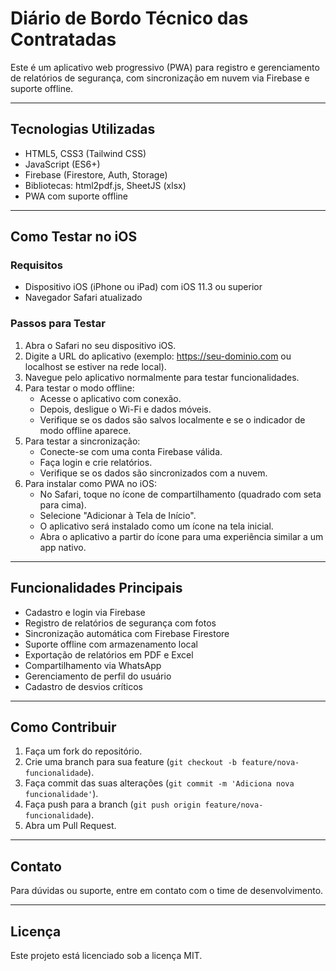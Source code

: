 # Diário de Bordo Técnico das Contratadas

Este é um aplicativo web progressivo (PWA) para registro e gerenciamento de relatórios de segurança, com sincronização em nuvem via Firebase e suporte offline.

---

## Tecnologias Utilizadas

- HTML5, CSS3 (Tailwind CSS)
- JavaScript (ES6+)
- Firebase (Firestore, Auth, Storage)
- Bibliotecas: html2pdf.js, SheetJS (xlsx)
- PWA com suporte offline

---

## Como Testar no iOS

### Requisitos

- Dispositivo iOS (iPhone ou iPad) com iOS 11.3 ou superior
- Navegador Safari atualizado

### Passos para Testar

1. Abra o Safari no seu dispositivo iOS.
2. Digite a URL do aplicativo (exemplo: https://seu-dominio.com ou localhost se estiver na rede local).
3. Navegue pelo aplicativo normalmente para testar funcionalidades.
4. Para testar o modo offline:
   - Acesse o aplicativo com conexão.
   - Depois, desligue o Wi-Fi e dados móveis.
   - Verifique se os dados são salvos localmente e se o indicador de modo offline aparece.
5. Para testar a sincronização:
   - Conecte-se com uma conta Firebase válida.
   - Faça login e crie relatórios.
   - Verifique se os dados são sincronizados com a nuvem.
6. Para instalar como PWA no iOS:
   - No Safari, toque no ícone de compartilhamento (quadrado com seta para cima).
   - Selecione "Adicionar à Tela de Início".
   - O aplicativo será instalado como um ícone na tela inicial.
   - Abra o aplicativo a partir do ícone para uma experiência similar a um app nativo.

---

## Funcionalidades Principais

- Cadastro e login via Firebase
- Registro de relatórios de segurança com fotos
- Sincronização automática com Firebase Firestore
- Suporte offline com armazenamento local
- Exportação de relatórios em PDF e Excel
- Compartilhamento via WhatsApp
- Gerenciamento de perfil do usuário
- Cadastro de desvios críticos

---

## Como Contribuir

1. Faça um fork do repositório.
2. Crie uma branch para sua feature (`git checkout -b feature/nova-funcionalidade`).
3. Faça commit das suas alterações (`git commit -m 'Adiciona nova funcionalidade'`).
4. Faça push para a branch (`git push origin feature/nova-funcionalidade`).
5. Abra um Pull Request.

---

## Contato

Para dúvidas ou suporte, entre em contato com o time de desenvolvimento.

---

## Licença

Este projeto está licenciado sob a licença MIT.
